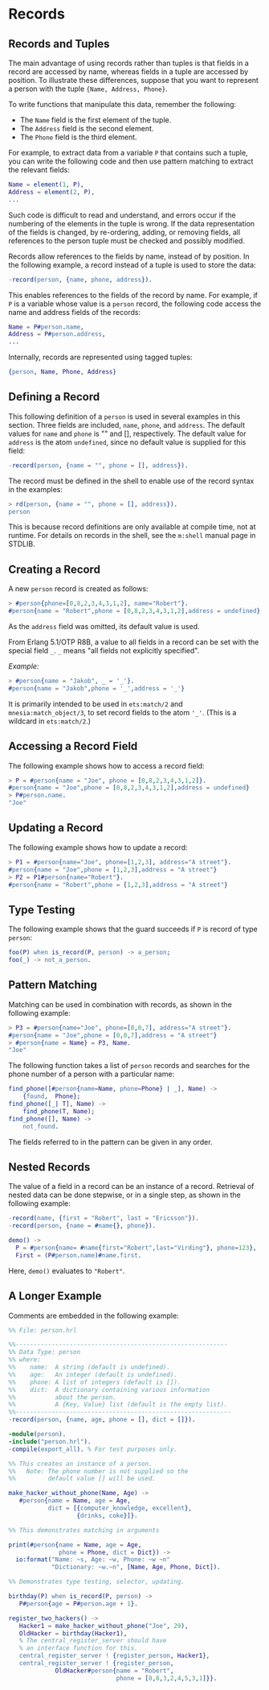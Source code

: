 <!--
%CopyrightBegin%

Copyright Ericsson AB 2023-2024. All Rights Reserved.

Licensed under the Apache License, Version 2.0 (the "License");
you may not use this file except in compliance with the License.
You may obtain a copy of the License at

    http://www.apache.org/licenses/LICENSE-2.0

Unless required by applicable law or agreed to in writing, software
distributed under the License is distributed on an "AS IS" BASIS,
WITHOUT WARRANTIES OR CONDITIONS OF ANY KIND, either express or implied.
See the License for the specific language governing permissions and
limitations under the License.

%CopyrightEnd%
-->
# Records

## Records and Tuples

The main advantage of using records rather than tuples is that fields in a
record are accessed by name, whereas fields in a tuple are accessed by position.
To illustrate these differences, suppose that you want to represent a person
with the tuple `{Name, Address, Phone}`.

To write functions that manipulate this data, remember the following:

- The `Name` field is the first element of the tuple.
- The `Address` field is the second element.
- The `Phone` field is the third element.

For example, to extract data from a variable `P` that contains such a tuple, you
can write the following code and then use pattern matching to extract the
relevant fields:

```erlang
Name = element(1, P),
Address = element(2, P),
...
```

Such code is difficult to read and understand, and errors occur if the numbering
of the elements in the tuple is wrong. If the data representation of the fields
is changed, by re-ordering, adding, or removing fields, all references to the
person tuple must be checked and possibly modified.

Records allow references to the fields by name, instead of by position. In the
following example, a record instead of a tuple is used to store the data:

```erlang
-record(person, {name, phone, address}).
```

This enables references to the fields of the record by name. For example, if `P`
is a variable whose value is a `person` record, the following code access the
name and address fields of the records:

```erlang
Name = P#person.name,
Address = P#person.address,
...
```

Internally, records are represented using tagged tuples:

```erlang
{person, Name, Phone, Address}
```

## Defining a Record

This following definition of a `person` is used in several examples in this
section. Three fields are included, `name`, `phone`, and `address`. The default
values for `name` and `phone` is "" and [], respectively. The default value for
`address` is the atom `undefined`, since no default value is supplied for this
field:

```erlang
-record(person, {name = "", phone = [], address}).
```

The record must be defined in the shell to enable use of the record syntax in
the examples:

```erlang
> rd(person, {name = "", phone = [], address}).
person
```

This is because record definitions are only available at compile time, not at
runtime. For details on records in the shell, see the `m:shell` manual page in
STDLIB.

## Creating a Record

A new `person` record is created as follows:

```erlang
> #person{phone=[0,8,2,3,4,3,1,2], name="Robert"}.
#person{name = "Robert",phone = [0,8,2,3,4,3,1,2],address = undefined}
```

As the `address` field was omitted, its default value is used.

From Erlang 5.1/OTP R8B, a value to all fields in a record can be set with the
special field `_`. `_` means "all fields not explicitly specified".

_Example:_

```erlang
> #person{name = "Jakob", _ = '_'}.
#person{name = "Jakob",phone = '_',address = '_'}
```

It is primarily intended to be used in `ets:match/2` and
`mnesia:match_object/3`, to set record fields to the atom `'_'`. (This is a
wildcard in `ets:match/2`.)

## Accessing a Record Field

The following example shows how to access a record field:

```erlang
> P = #person{name = "Joe", phone = [0,8,2,3,4,3,1,2]}.
#person{name = "Joe",phone = [0,8,2,3,4,3,1,2],address = undefined}
> P#person.name.
"Joe"
```

## Updating a Record

The following example shows how to update a record:

```erlang
> P1 = #person{name="Joe", phone=[1,2,3], address="A street"}.
#person{name = "Joe",phone = [1,2,3],address = "A street"}
> P2 = P1#person{name="Robert"}.
#person{name = "Robert",phone = [1,2,3],address = "A street"}
```

## Type Testing

The following example shows that the guard succeeds if `P` is record of type
`person`:

```erlang
foo(P) when is_record(P, person) -> a_person;
foo(_) -> not_a_person.
```

## Pattern Matching

Matching can be used in combination with records, as shown in the following
example:

```erlang
> P3 = #person{name="Joe", phone=[0,0,7], address="A street"}.
#person{name = "Joe",phone = [0,0,7],address = "A street"}
> #person{name = Name} = P3, Name.
"Joe"
```

The following function takes a list of `person` records and searches for the
phone number of a person with a particular name:

```erlang
find_phone([#person{name=Name, phone=Phone} | _], Name) ->
    {found,  Phone};
find_phone([_| T], Name) ->
    find_phone(T, Name);
find_phone([], Name) ->
    not_found.
```

The fields referred to in the pattern can be given in any order.

## Nested Records

The value of a field in a record can be an instance of a record. Retrieval of
nested data can be done stepwise, or in a single step, as shown in the following
example:

```erlang
-record(name, {first = "Robert", last = "Ericsson"}).
-record(person, {name = #name{}, phone}).

demo() ->
  P = #person{name= #name{first="Robert",last="Virding"}, phone=123},
  First = (P#person.name)#name.first.
```

Here, `demo()` evaluates to `"Robert"`.

## A Longer Example

Comments are embedded in the following example:

```erlang
%% File: person.hrl

%%-----------------------------------------------------------
%% Data Type: person
%% where:
%%    name:  A string (default is undefined).
%%    age:   An integer (default is undefined).
%%    phone: A list of integers (default is []).
%%    dict:  A dictionary containing various information
%%           about the person.
%%           A {Key, Value} list (default is the empty list).
%%------------------------------------------------------------
-record(person, {name, age, phone = [], dict = []}).
```

```erlang
-module(person).
-include("person.hrl").
-compile(export_all). % For test purposes only.

%% This creates an instance of a person.
%%   Note: The phone number is not supplied so the
%%         default value [] will be used.

make_hacker_without_phone(Name, Age) ->
   #person{name = Name, age = Age,
           dict = [{computer_knowledge, excellent},
                   {drinks, coke}]}.

%% This demonstrates matching in arguments

print(#person{name = Name, age = Age,
              phone = Phone, dict = Dict}) ->
  io:format("Name: ~s, Age: ~w, Phone: ~w ~n"
            "Dictionary: ~w.~n", [Name, Age, Phone, Dict]).

%% Demonstrates type testing, selector, updating.

birthday(P) when is_record(P, person) ->
   P#person{age = P#person.age + 1}.

register_two_hackers() ->
   Hacker1 = make_hacker_without_phone("Joe", 29),
   OldHacker = birthday(Hacker1),
   % The central_register_server should have
   % an interface function for this.
   central_register_server ! {register_person, Hacker1},
   central_register_server ! {register_person,
             OldHacker#person{name = "Robert",
                              phone = [0,8,3,2,4,5,3,1]}}.
```
